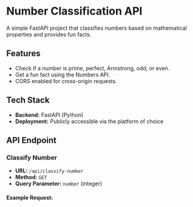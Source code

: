 # Number Classification API

A simple FastAPI project that classifies numbers based on mathematical properties and provides fun facts.

## Features
- Check if a number is prime, perfect, Armstrong, odd, or even.
- Get a fun fact using the Numbers API.
- CORS enabled for cross-origin requests.

## Tech Stack
- **Backend:** FastAPI (Python)
- **Deployment:** Publicly accessible via the platform of choice

## API Endpoint

### Classify Number

- **URL:** `/api/classify-number`
- **Method:** `GET`
- **Query Parameter:** `number` (integer)

#### Example Request:

